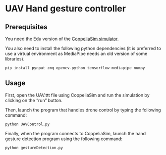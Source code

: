 # UAV Hand gesture controller

## Prerequisites

You need the Edu version of the [CoppeliaSim simulator](https://www.coppeliarobotics.com/downloads). 

You also need to install the following python dependencies (it is preferred to use a virtual environment as MediaPipe needs an old version of some libraries).

```
pip install pynput zmq opencv-python tensorflow mediapipe numpy
```

## Usage 

First, open the UAV.ttt file using CoppeliaSim and run the simulation by clicking on the “run”
button.

Then, launch the program that handles drone control by typing the following command:

```
python UAVControl.py
```

Finally, when the program connects to CoppeliaSim, launch the hand gesture detection program
using the following command:

```
python gestureDetection.py
```
